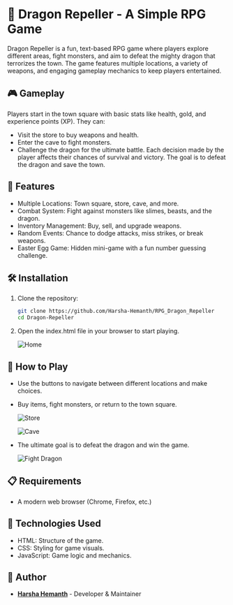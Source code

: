 # 🐉 Dragon Repeller - A Simple RPG Game
Dragon Repeller is a fun, text-based RPG game where players explore different areas, fight monsters, and aim to defeat the mighty dragon that terrorizes the town. The game features multiple locations, a variety of weapons, and engaging gameplay mechanics to keep players entertained.

## 🎮 Gameplay
Players start in the town square with basic stats like health, gold, and experience points (XP). They can:
- Visit the store to buy weapons and health.
- Enter the cave to fight monsters.
- Challenge the dragon for the ultimate battle.
Each decision made by the player affects their chances of survival and victory. The goal is to defeat the dragon and save the town.

## 🚀 Features
- Multiple Locations: Town square, store, cave, and more.
- Combat System: Fight against monsters like slimes, beasts, and the dragon.
- Inventory Management: Buy, sell, and upgrade weapons.
- Random Events: Chance to dodge attacks, miss strikes, or break weapons.
- Easter Egg Game: Hidden mini-game with a fun number guessing challenge.

## 🛠️ Installation
1. Clone the repository:
   ```bash
   git clone https://github.com/Harsha-Hemanth/RPG_Dragon_Repeller
   cd Dragon-Repeller
2. Open the index.html file in your browser to start playing.
   
   ![Home](./output_images/Home.png)
## 📜 How to Play
- Use the buttons to navigate between different locations and make choices.
- Buy items, fight monsters, or return to the town square.
  
  ![Store](./output_images/Store.png)

  ![Cave](./output_images/Cave.png)
- The ultimate goal is to defeat the dragon and win the game.
  
  ![Fight Dragon](./output_images/Fight_Dragon.png)

## 📋 Requirements
- A modern web browser (Chrome, Firefox, etc.)

## 🧰 Technologies Used
- HTML: Structure of the game.
- CSS: Styling for game visuals.
- JavaScript: Game logic and mechanics.

## 👤 Author
- **[Harsha Hemanth](https://github.com/Harsha-Hemanth)** - Developer & Maintainer
